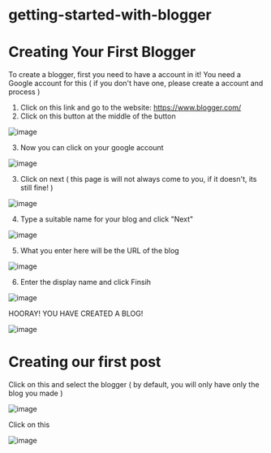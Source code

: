 # getting-started-with-blogger

# Creating Your First Blogger
To create a blogger, first you need to have a account in it! You need a Google account for this ( if you don't have one, please create a account and process )
  1. Click on this link and go to the website: https://www.blogger.com/
  2. Click on this button at the middle of the button
  
  ![image](https://user-images.githubusercontent.com/36286877/125297383-cd810c80-e344-11eb-8bf1-e41658a22bd4.png)
  
  3. Now you can click on your google account

  ![image](https://user-images.githubusercontent.com/36286877/125297902-4da77200-e345-11eb-832e-8d98fb0036ee.png)
  
  3. Click on next ( this page is will not always come to you, if it doesn't, its still fine! )
 
  ![image](https://user-images.githubusercontent.com/36286877/125298247-995a1b80-e345-11eb-8730-854e6a5caf23.png)
  
  4. Type a suitable name for your blog and click "Next" 
  
  ![image](https://user-images.githubusercontent.com/36286877/125298531-da523000-e345-11eb-8de1-550a40af6153.png)

  5. What you enter here will be the URL of the blog
  
  ![image](https://user-images.githubusercontent.com/36286877/125298674-fe157600-e345-11eb-9e14-54b1c4d0bb21.png)
  
  6. Enter the display name and click Finsih
  
  ![image](https://user-images.githubusercontent.com/36286877/125298874-31580500-e346-11eb-857b-a0b7b05e7be3.png)
  
  HOORAY! YOU HAVE CREATED A BLOG!

  ![image](https://user-images.githubusercontent.com/36286877/125299169-8562e980-e346-11eb-9b2a-ba168b97293d.png)

  

# Creating our first post

Click on this and select the blogger ( by default, you will only have only the blog you made )

![image](https://user-images.githubusercontent.com/36286877/125299579-e8548080-e346-11eb-8733-43edaf55fb6a.png)

Click on this

![image](https://user-images.githubusercontent.com/36286877/125299779-176af200-e347-11eb-8429-8c08d1cc2f87.png)
















